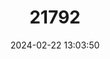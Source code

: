 ---
title: "21792"
category: "Thomasomys taczanowskii"
draft: false
date: 2024-02-22 13:03:50
languages:
  English: ["Taczanowski's Oldfield Mouse"]
---